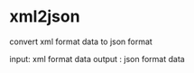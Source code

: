 xml2json
========

convert xml format data to json format

input: xml format data
output : json format data
